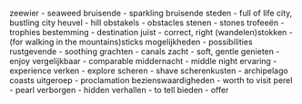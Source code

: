 zeewier - seaweed
bruisende - sparkling
bruisende steden - full of life city, bustling city
heuvel - hill
obstakels - obstacles
stenen - stones
trofeeën - trophies
bestemming - destination
juist - correct, right
(wandelen)stokken - (for walking in the mountains)sticks 
mogelijkheden - possibilities
rustgevende - soothing
grachten - canals
zacht - soft, gentle
genieten - enjoy
vergelijkbaar - comparable
middernacht - middle night
ervaring - experience
verken - explore
scheren - shave
scherenkusten - archipelago coasts
uitgeroep - proclamation
bezienswaardigheden - worth to visit
perel - pearl
verborgen - hidden
verhallen - to tell
bieden - offer


